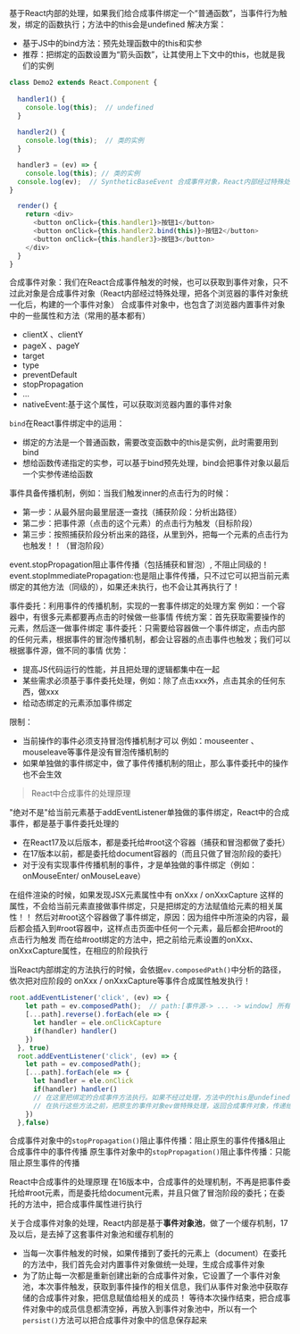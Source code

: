 基于React内部的处理，如果我们给合成事件绑定一个“普通函数”，当事件行为触发，绑定的函数执行；方法中的this会是undefined
解决方案：

- 基于JS中的bind方法：预先处理函数中的this和实参
- 推荐：把绑定的函数设置为“箭头函数”，让其使用上下文中的this，也就是我们的实例

```js
class Demo2 extends React.Component {
  
  handler1() {
    console.log(this);  // undefined
  }
  
  handler2() {
    console.log(this);  // 类的实例
  }

  handler3 = (ev) => {
    console.log(this); // 类的实例
  console.log(ev);  // SyntheticBaseEvent 合成事件对象，React内部经过特殊处理，把各个浏览器的事件对象统一化后，构建的一个事件对象
}

  render() {
    return <div>
      <button onClick={this.handler1}>按钮1</button>
      <button onClick={this.handler2.bind(this)}>按钮2</button>
      <button onClick={this.handler3}>按钮3</button>
    </div>
  }
}

```


合成事件对象：我们在React合成事件触发的时候，也可以获取到事件对象，只不过此对象是合成事件对象（React内部经过特殊处理，把各个浏览器的事件对象统一化后，构建的一个事件对象）
合成事件对象中，也包含了浏览器内置事件对象中的一些属性和方法（常用的基本都有）
- clientX 、clientY
- pageX 、pageY
- target
- type
- preventDefault
- stopPropagation
- ...
- nativeEvent:基于这个属性，可以获取浏览器内置的事件对象


`bind`在React事件绑定中的运用：

- 绑定的方法是一个普通函数，需要改变函数中的this是实例，此时需要用到bind
- 想给函数传递指定的实参，可以基于bind预先处理，bind会把事件对象以最后一个实参传递给函数   


事件具备传播机制，例如：当我们触发inner的点击行为的时候：

- 第一步：从最外层向最里层逐一查找（捕获阶段：分析出路径）
- 第二步：把事件源（点击的这个元素）的点击行为触发（目标阶段）
- 第三步：按照捕获阶段分析出来的路径，从里到外，把每一个元素的点击行为也触发！！（冒泡阶段）

event.stopPropagation阻止事件传播（包括捕获和冒泡）, 不阻止同级的！
event.stopImmediatePropagation:也是阻止事件传播，只不过它可以把当前元素绑定的其他方法（同级的），如果还未执行，也不会让其再执行了！


事件委托：利用事件的传播机制，实现的一套事件绑定的处理方案
例如：一个容器中，有很多元素都要再点击的时候做一些事情
传统方案：首先获取需要操作的元素，然后逐一做事件绑定
事件委托：只需要给容器做一个事件绑定，点击内部的任何元素，根据事件的冒泡传播机制，都会让容器的点击事件也触发；我们可以根据事件源，做不同的事情
优势：

- 提高JS代码运行的性能，并且把处理的逻辑都集中在一起
- 某些需求必须基于事件委托处理，例如：除了点击xxx外，点击其余的任何东西，做xxx
- 给动态绑定的元素添加事件绑定

限制：

- 当前操作的事件必须支持冒泡传播机制才可以
例如：mouseenter 、mouseleave等事件是没有冒泡传播机制的
- 如果单独做的事件绑定中，做了事件传播机制的阻止，那么事件委托中的操作也不会生效


> React中合成事件的处理原理

 "绝对不是"给当前元素基于addEventListener单独做的事件绑定，React中的合成事件，都是基于事件委托处理的
 
 - 在React17及以后版本，都是委托给#root这个容器（捕获和冒泡都做了委托）
 - 在17版本以前，都是委托给document容器的（而且只做了冒泡阶段的委托）
 - 对于没有实现事件传播机制的事件，才是单独做的事件绑定（例如：onMouseEnter/ onMouseLeave）

 在组件渲染的时候，如果发现JSX元素属性中有 onXxx / onXxxCapture 这样的属性，不会给当前元素直接做事件绑定，只是把绑定的方法赋值给元素的相关属性！！
  然后对#root这个容器做了事件绑定，原因：因为组件中所渲染的内容，最后都会插入到#root容器中，这样点击页面中任何一个元素，最后都会把#root的点击行为触发
  而在给#root绑定的方法中，把之前给元素设置的onXxx、onXxxCapture属性，在相应的阶段执行

  当React内部绑定的方法执行的时候，会依据`ev.composedPath()`中分析的路径，依次把对应阶段的 onXxx / onXxxCapture等事件合成属性触发执行！

  ```js
  root.addEventListener('click', (ev) => {
      let path = ev.composedPath();  // path:[事件源-> ... -> window] 所有祖先元素
      [...path].reverse().forEach(ele => {
        let handler = ele.onClickCapture
        if(handler) handler()
      })
    }, true)
    root.addEventListener('click', (ev) => {
      let path = ev.composedPath();
      [...path].forEach(ele => {
        let handler = ele.onClick
        if(handler) handler()
        // 在这里把绑定的合成事件方法执行。如果不经过处理，方法中的this是undefined（如果绑定的方法是箭头函数，则找函数上级上下文中的this）
        // 在执行这些方法之前，把原生的事件对象ev做特殊处理，返回合成事件对象，传递给函数
      })
    },false)
  ```

合成事件对象中的`stopPropagation()`阻止事件传播：阻止原生的事件传播&阻止合成事件中的事件传播
原生事件对象中的`stopPropagation()`阻止事件传播：只能阻止原生事件的传播


React中合成事件的处理原理
  在16版本中，合成事件的处理机制，不再是把事件委托给#root元素，而是委托给document元素，并且只做了冒泡阶段的委托；在委托的方法中，把合成事件属性进行执行

  关于合成事件对象的处理，React内部是基于**事件对象池**，做了一个缓存机制，17及以后，是去掉了这套事件对象池和缓存机制的

  - 当每一次事件触发的时候，如果传播到了委托的元素上（document）在委托的方法中，我们首先会对内置事件对象做统一处理，生成合成事件对象
  - 为了防止每一次都是重新创建出新的合成事件对象，它设置了一个事件对象池，本次事件触发，获取到事件操作的相关信息，我们从事件对象池中获取存储的合成事件对象，把信息赋值给相关的成员！ 等待本次操作结束，把合成事件对象中的成员信息都清空掉，再放入到事件对象池中，所以有一个`persist()`方法可以把合成事件对象中的信息保存起来 